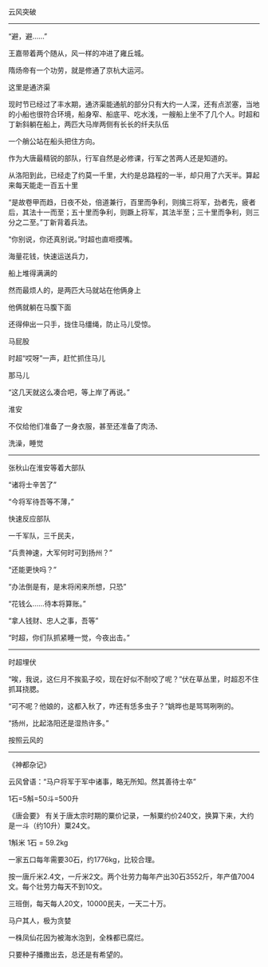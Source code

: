 

云风突破

---

“避，避……”

王嘉带着两个随从，风一样的冲进了雍丘城。



隋炀帝有一个功劳，就是修通了京杭大运河。



这里是通济渠

现时节已经过了丰水期，通济渠能通航的部分只有大约一人深，还有点淤塞，当地的小船也很符合环境，船身窄、船底平、吃水浅，一艘船上坐不了几个人。时超和丁新斜躺在船上，两匹大马岸两侧有长长的纤夫队伍

一个艄公站在船头把住方向。

作为大唐最精锐的部队，行军自然是必修课，行军之苦两人还是知道的。


从洛阳到此，已经走了约莫一千里，大约是总路程的一半，却只用了六天半。算起来每天能走一百五十里

“是故卷甲而趋，日夜不处，倍道兼行，百里而争利，则擒三将军，劲者先，疲者后，其法十一而至；五十里而争利，则蹶上将军，其法半至；三十里而争利，则三分之二至。”丁新背着兵法。

“你别说，你还真别说。”时超也直咂摸嘴。

海量花钱，快速运送兵力，

船上堆得满满的

然而最烦人的，是两匹大马就站在他俩身上

他俩就躺在马腹下面

还得伸出一只手，拢住马缰绳，防止马儿受惊。

马屁股

时超“哎呀”一声，赶忙抓住马儿

那马儿

“这几天就这么凑合吧，等上岸了再说。”

淮安



不仅给他们准备了一身衣服，甚至还准备了肉汤、

洗澡，睡觉

---

张秋山在淮安等着大部队

“诸将士辛苦了”

“今将军待吾等不薄，”

快速反应部队

一千军队，三千民夫，


“兵贵神速，大军何时可到扬州？”

“还能更快吗？”

“办法倒是有，是末将闲来所想，只恐”

“花钱么……待本将算账。”

“拿人钱财、忠人之事，吾等”

“时超，你们队抓紧睡一觉，今夜出击。”

---

时超埋伏

“唉，我说，这仨月不挨虱子咬，现在好似不耐咬了呢？”伏在草丛里，时超忍不住抓耳挠腮。

“可不呢？他娘的，这都入秋了，咋还有恁多虫子？”姚晔也是骂骂咧咧的。

“扬州，比起洛阳还是湿热许多。”

按照云风的

---

《神都杂记》

云风曾语：“马户将军于军中诸事，略无所知。然其善待士卒”

1石=5斛=50斗=500升


《唐会要》
有关于唐太宗时期的粟价记录，一斛粟约价240文，换算下来，大约是一斗（约10升）粟24文。

1斛米
1石 = 59.2kg

一家五口每年需要30石，约1776kg，比较合理。

按一唐斤米2.4文，一斤米2文。两个壮劳力每年产出30石3552斤，年产值7004文。每个壮劳力每天不到10文。

三班倒，每天每人20文，10000民夫，一天二十万。


马户其人，极为贪婪

一株凤仙花因为被海水泡到，全株都已腐烂。

只要种子播撒出去，总还是有希望的。
